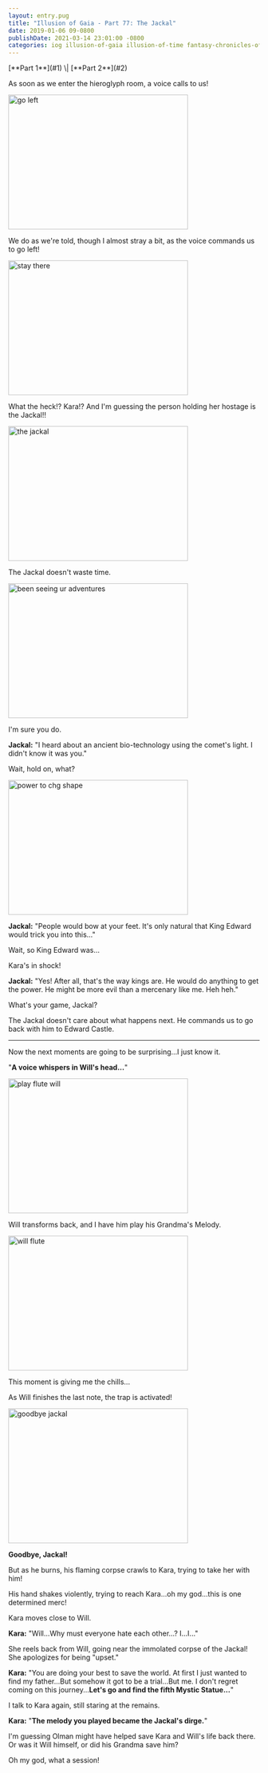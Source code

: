 ```yaml
---
layout: entry.pug
title: "Illusion of Gaia - Part 77: The Jackal"
date: 2019-01-06 09-0800
publishDate: 2021-03-14 23:01:00 -0800
categories: iog illusion-of-gaia illusion-of-time fantasy-chronicles-of-gaia gaia-gensoki quintet-enix playthroughs
---
```


<p class="entry-partination" markdown="1">[**Part 1**](#1) \| [**Part 2**](#2)</p>

<a name="1"></a>

As soon as we enter the hieroglyph room, a voice calls to us!

<img src="https://i.imgur.com/WnkJ6s9.png" alt="go left" width="360" height="270" id="liveblog" />

We do as we're told, though I almost stray a bit, as the voice commands us to go left!

<img src="https://i.imgur.com/3rYQwnU.png" alt="stay there" width="360" height="270" id="liveblog" />

What the heck!? Kara!? And I'm guessing the person holding her hostage is the Jackal!!

<img src="https://i.imgur.com/zLZ1rqo.png" alt="the jackal" width="360" height="270" id="liveblog" />

The Jackal doesn't waste time.

<img src="https://i.imgur.com/74NGLmp.png" alt="been seeing ur adventures" width="360" height="270" id="liveblog" />

I'm sure you do.

**Jackal:** "I heard about an ancient bio-technology using the comet's light. I didn't know it was you."

Wait, hold on, what?

<img src="https://i.imgur.com/ufxG9JA.png" alt="power to chg shape" width="360" height="270" id="liveblog" />

**Jackal:** "People would bow at your feet. It's only natural that King Edward would trick you into this..."

Wait, so King Edward was...

Kara's in shock!

**Jackal:** "Yes! After all, that's the way kings are. He would do anything to get the power. He might be more evil than a mercenary like me. Heh heh."

What's your game, Jackal?

The Jackal doesn't care about what happens next. He commands us to go back with him to Edward Castle.

<a name="2"></a>

---

Now the next moments are going to be surprising...I just know it.

"**A voice whispers in Will's head...**"

<img src="https://i.imgur.com/ocbzGtE.png" alt="play flute will" width="360" height="270" id="liveblog" />

Will transforms back, and I have him play his Grandma's Melody.

<img src="https://i.imgur.com/zLZ1rqo.png" alt="will flute" width="360" height="270" id="liveblog" />

This moment is giving me the chills...

As Will finishes the last note, the trap is activated!

<img src="https://i.imgur.com/rT0K5ro.png" alt="goodbye jackal" width="360" height="270" id="liveblog" />

**Goodbye, Jackal!**

But as he burns, his flaming corpse crawls to Kara, trying to take her with him!

His hand shakes violently, trying to reach Kara...oh my god...this is one determined merc!

Kara moves close to Will.

**Kara:** "Will...Why must everyone hate each other...? I...I..."

She reels back from Will, going near the immolated corpse of the Jackal! She apologizes for being "upset."

**Kara:** "You are doing your best to save the world. At first I just wanted to find my father...But somehow it got to be a trial...But me. I don't regret coming on this journey...**Let's go and find the fifth Mystic Statue...**"

I talk to Kara again, still staring at the remains.

**Kara:** "**The melody you played became the Jackal's dirge.**"

I'm guessing Olman might have helped save Kara and Will's life back there. Or was it Will himself, or did his Grandma save him?

Oh my god, what a session!